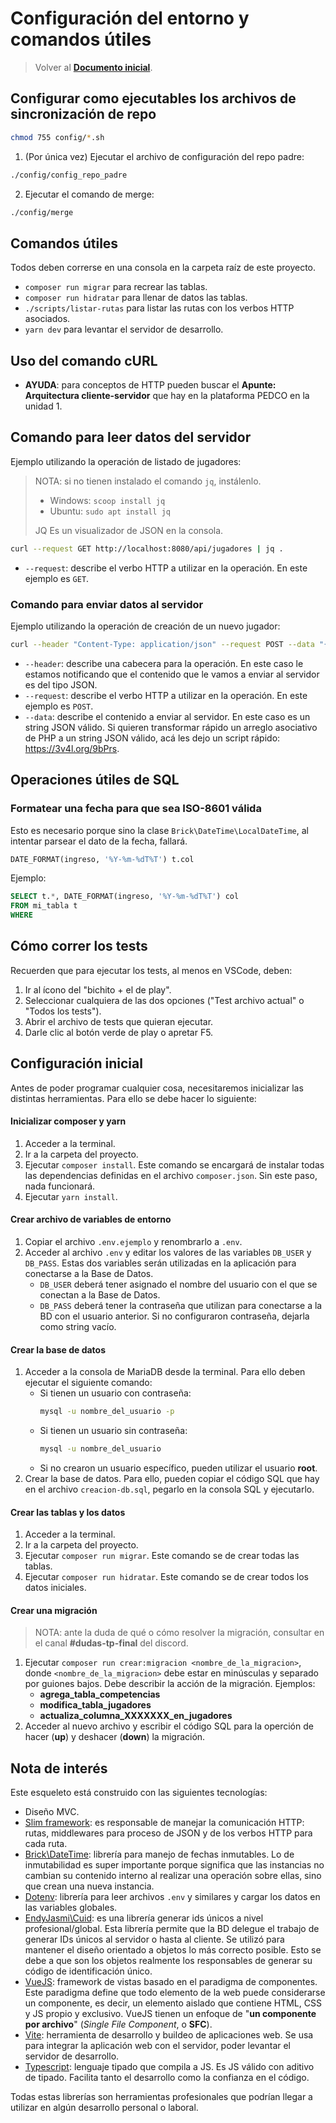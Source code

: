 # Configuración del entorno y comandos útiles

> Volver al [**Documento inicial**](README.md).

## Configurar como ejecutables los archivos de sincronización de repo

```sh
chmod 755 config/*.sh
```

1. (Por única vez) Ejecutar el archivo de configuración del repo padre:

```sh
./config/config_repo_padre
```

2. Ejecutar el comando de merge:

```sh
./config/merge
```

## Comandos útiles

Todos deben correrse en una consola en la carpeta raíz de este proyecto.

- `composer run migrar` para recrear las tablas.
- `composer run hidratar` para llenar de datos las tablas.
- `./scripts/listar-rutas` para listar las rutas con los verbos HTTP asociados.
- `yarn dev` para levantar el servidor de desarrollo.

## Uso del comando cURL

- **AYUDA**: para conceptos de HTTP pueden buscar el **Apunte: Arquitectura cliente-servidor** que hay en la plataforma PEDCO en la unidad 1.

## Comando para leer datos del servidor

Ejemplo utilizando la operación de listado de jugadores:

> NOTA: si no tienen instalado el comando `jq`, instálenlo.
>
> - Windows: `scoop install jq`
> - Ubuntu: `sudo apt install jq`
>
> JQ Es un visualizador de JSON en la consola.

```sh
curl --request GET http://localhost:8080/api/jugadores | jq .
```

- `--request`: describe el verbo HTTP a utilizar en la operación. En este ejemplo es `GET`.

### Comando para enviar datos al servidor

Ejemplo utilizando la operación de creación de un nuevo jugador:

```sh
curl --header "Content-Type: application/json" --request POST --data "{\"nombre\":\"Olis\"}" http://localhost:8080/api/jugadores
```

- `--header`: describe una cabecera para la operación. En este caso le estamos notificando que el contenido que le vamos a enviar al servidor es del tipo JSON.
- `--request`: describe el verbo HTTP a utilizar en la operación. En este ejemplo es `POST`.
- `--data`: describe el contenido a enviar al servidor. En este caso es un string JSON válido. Si quieren transformar rápido un arreglo asociativo de PHP a un string JSON válido, acá les dejo un script rápido: https://3v4l.org/9bPrs.

## Operaciones útiles de SQL

### Formatear una fecha para que sea ISO-8601 válida

Esto es necesario porque sino la clase `Brick\DateTime\LocalDateTime`, al intentar parsear el dato de la fecha, fallará.

```sql
DATE_FORMAT(ingreso, '%Y-%m-%dT%T') t.col
```

Ejemplo:

```sql
SELECT t.*, DATE_FORMAT(ingreso, '%Y-%m-%dT%T') col
FROM mi_tabla t
WHERE
```

## Cómo correr los tests

Recuerden que para ejecutar los tests, al menos en VSCode, deben:

1. Ir al ícono del "bichito + el de play".
2. Seleccionar cualquiera de las dos opciones ("Test archivo actual" o "Todos los tests").
3. Abrir el archivo de tests que quieran ejecutar.
4. Darle clic al botón verde de play o apretar F5.

## Configuración inicial

Antes de poder programar cualquier cosa, necesitaremos inicializar las distintas herramientas. Para ello se debe hacer lo siguiente:

#### Inicializar composer y yarn

1. Acceder a la terminal.
2. Ir a la carpeta del proyecto.
3. Ejecutar `composer install`. Este comando se encargará de instalar todas las dependencias definidas en el archivo `composer.json`. Sin este paso, nada funcionará.
4. Ejecutar `yarn install`.

#### Crear archivo de variables de entorno

1. Copiar el archivo `.env.ejemplo` y renombrarlo a `.env`.
2. Acceder al archivo `.env` y editar los valores de las variables `DB_USER` y `DB_PASS`. Estas dos variables serán utilizadas en la aplicación para conectarse a la Base de Datos.
   - `DB_USER` deberá tener asignado el nombre del usuario con el que se conectan a la Base de Datos.
   - `DB_PASS` deberá tener la contraseña que utilizan para conectarse a la BD con el usuario anterior. Si no configuraron contraseña, dejarla como string vacío.

#### Crear la base de datos

1. Acceder a la consola de MariaDB desde la terminal. Para ello deben ejecutar el siguiente comando:
   - Si tienen un usuario con contraseña:
     ```sh
     mysql -u nombre_del_usuario -p
     ```
   - Si tienen un usuario sin contraseña:
     ```sh
     mysql -u nombre_del_usuario
     ```
   - Si no crearon un usuario específico, pueden utilizar el usuario **root**.
2. Crear la base de datos. Para ello, pueden copiar el código SQL que hay en el archivo `creacion-db.sql`, pegarlo en la consola SQL y ejecutarlo.

#### Crear las tablas y los datos

1. Acceder a la terminal.
2. Ir a la carpeta del proyecto.
3. Ejecutar `composer run migrar`. Este comando se de crear todas las tablas.
4. Ejecutar `composer run hidratar`. Este comando se de crear todos los datos iniciales.

#### Crear una migración

> NOTA: ante la duda de qué o cómo resolver la migración, consultar en el canal **#dudas-tp-final** del discord.

1. Ejecutar `composer run crear:migracion <nombre_de_la_migracion>`, donde `<nombre_de_la_migracion>` debe estar en minúsculas y separado por guiones bajos. Debe describir la acción de la migración. Ejemplos:
   - **agrega_tabla_competencias**
   - **modifica_tabla_jugadores**
   - **actualiza_columna_XXXXXXX_en_jugadores**
2. Acceder al nuevo archivo y escribir el código SQL para la operción de hacer (**up**) y deshacer (**down**) la migración.

## Nota de interés

Este esqueleto está construido con las siguientes tecnologías:

- Diseño MVC.
- [Slim framework](https://www.slimframework.com/): es responsable de manejar la comunicación HTTP: rutas, middlewares para proceso de JSON y de los verbos HTTP para cada ruta.
- [Brick\DateTime](https://github.com/brick/date-time): librería para manejo de fechas inmutables. Lo de inmutabilidad es super importante porque significa que las instancias no cambian su contenido interno al realizar una operación sobre ellas, sino que crean una nueva instancia.
- [Dotenv](https://github.com/vlucas/phpdotenv): librería para leer archivos `.env` y similares y cargar los datos en las variables globales.
- [EndyJasmi\Cuid](https://github.com/endyjasmi/cuid): es una librería generar ids únicos a nivel profesional/global. Esta librería permite que la BD delegue el trabajo de generar IDs únicos al servidor o hasta al cliente. Se utilizó para mantener el diseño orientado a objetos lo más correcto posible. Esto se debe a que son los objetos realmente los responsables de generar su código de identificación único.
- [VueJS](https://v3.vuejs.org/): framework de vistas basado en el paradigma de componentes. Este paradigma define que todo elemento de la web puede considerarse un componente, es decir, un elemento aislado que contiene HTML, CSS y JS propio y exclusivo. VueJS tienen un enfoque de "**un componente por archivo**" (_Single File Component_, o **SFC**).
- [Vite](https://vitejs.dev/): herramienta de desarrollo y buildeo de aplicaciones web. Se usa para integrar la aplicación web con el servidor, poder levantar el servidor de desarrollo.
- [Typescript](https://www.typescriptlang.org/): lenguaje tipado que compila a JS. Es JS válido con aditivo de tipado. Facilita tanto el desarrollo como la confianza en el código.

Todas estas librerías son herramientas profesionales que podrían llegar a utilizar en algún desarrollo personal o laboral.
